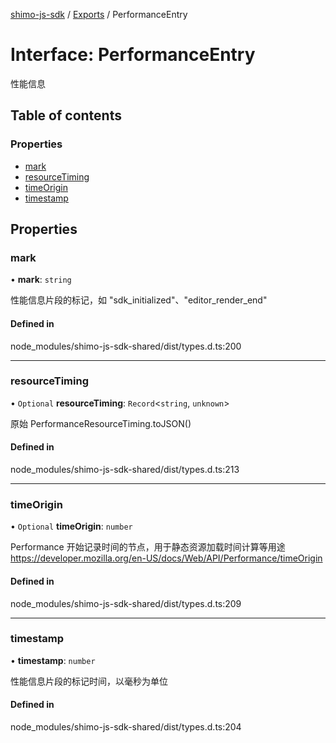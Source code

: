 [shimo-js-sdk](../README.md) / [Exports](../modules.md) / PerformanceEntry

# Interface: PerformanceEntry

性能信息

## Table of contents

### Properties

- [mark](PerformanceEntry.md#mark)
- [resourceTiming](PerformanceEntry.md#resourcetiming)
- [timeOrigin](PerformanceEntry.md#timeorigin)
- [timestamp](PerformanceEntry.md#timestamp)

## Properties

### mark

• **mark**: `string`

性能信息片段的标记，如 "sdk_initialized"、"editor_render_end"

#### Defined in

node_modules/shimo-js-sdk-shared/dist/types.d.ts:200

___

### resourceTiming

• `Optional` **resourceTiming**: `Record`<`string`, `unknown`\>

原始 PerformanceResourceTiming.toJSON()

#### Defined in

node_modules/shimo-js-sdk-shared/dist/types.d.ts:213

___

### timeOrigin

• `Optional` **timeOrigin**: `number`

Performance 开始记录时间的节点，用于静态资源加载时间计算等用途
https://developer.mozilla.org/en-US/docs/Web/API/Performance/timeOrigin

#### Defined in

node_modules/shimo-js-sdk-shared/dist/types.d.ts:209

___

### timestamp

• **timestamp**: `number`

性能信息片段的标记时间，以毫秒为单位

#### Defined in

node_modules/shimo-js-sdk-shared/dist/types.d.ts:204
